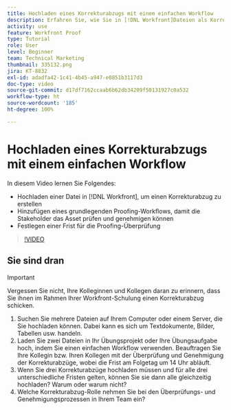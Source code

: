 ```yaml
---
title: Hochladen eines Korrekturabzugs mit einem einfachen Workflow
description: Erfahren Sie, wie Sie in [!DNL Workfront]Dateien als Korrekturabzüge hochladen, einen einfachen Proofing-Workflow für die Überprüfung und Genehmigung durch Stakeholder einrichten und Fristen für die Überprüfung von Korrekturabzügen festlegen.
activity: use
feature: Workfront Proof
type: Tutorial
role: User
level: Beginner
team: Technical Marketing
thumbnail: 335132.png
jira: KT-8832
exl-id: adadfa42-1c41-4b45-a947-e0851b3117d3
doc-type: video
source-git-commit: d17df7162ccaab6b62db34209f50131927c0a532
workflow-type: ht
source-wordcount: '185'
ht-degree: 100%

---
```


# Hochladen eines Korrekturabzugs mit einem einfachen Workflow

In diesem Video lernen Sie Folgendes:

* Hochladen einer Datei in [!DNL Workfront], um einen Korrekturabzug zu erstellen
* Hinzufügen eines grundlegenden Proofing-Workflows, damit die Stakeholder das Asset prüfen und genehmigen können
* Festlegen einer Frist für die Proofing-Überprüfung

>[!VIDEO](https://video.tv.adobe.com/v/335132/?quality=12&learn=on&enablevpops)

## Sie sind dran

>[!IMPORTANT]
>
>Vergessen Sie nicht, Ihre Kolleginnen und Kollegen daran zu erinnern, dass Sie ihnen im Rahmen Ihrer Workfront-Schulung einen Korrekturabzug schicken.


1. Suchen Sie mehrere Dateien auf Ihrem Computer oder einem Server, die Sie hochladen können. Dabei kann es sich um Textdokumente, Bilder, Tabellen usw. handeln.
1. Laden Sie zwei Dateien in Ihr Übungsprojekt oder Ihre Übungsaufgabe hoch, indem Sie einen einfachen Workflow verwenden. Beauftragen Sie Ihre Kollegin bzw. Ihren Kollegen mit der Überprüfung und Genehmigung der Korrekturabzüge, wobei die Frist am Folgetag um 14 Uhr abläuft.
1. Wenn Sie drei Korrekturabzüge hochladen müssen und für alle drei unterschiedliche Fristen gelten, können Sie sie dann alle gleichzeitig hochladen? Warum oder warum nicht?
1. Welche Korrekturabzug-Rolle nehmen Sie bei den Überprüfungs- und Genehmigungsprozessen in Ihrem Team ein?

<!--
## Learn more
* Supported proofing file types
* Configure a proof
-->

<!--
## Guides
* Plan a basic workflow worksheet
* Upload proofs in Workfront
-->
